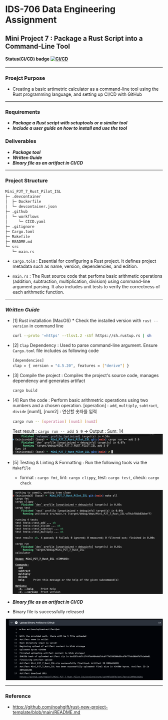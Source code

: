 # IDS-706 Data Engineering Assignment
## Mini Project 7 : Package a Rust Script into a Command-Line Tool

#### Status(CI/CD) badge [![CI/CD](https://github.com/nogibjj/Mini_PJT_7_Rust_Pilot_ISL/actions/workflows/CICD.yaml/badge.svg)](https://github.com/nogibjj/Mini_PJT_7_Rust_Pilot_ISL/actions/workflows/CICD.yaml)
------

### Proejct Purpose

- Creating a basic artimetric calculator as a command-line tool using the Rust programming language, and setting up CI/CD with GitHub

-----

### Requirements

* ***Package a Rust script with setuptools or a similar tool***
* ***Include a user guide on how to install and use the tool***

### Deliverables

* ***Package tool***
* ***Written Guide***
* ***Binary file as an artifact in CI/CD***

---------
### Project Structure
```
Mini_PJT_7_Rust_Pilot_ISL
├─ .devcontainer
│  ├─ Dockerfile
│  └─ devcontainer.json
├─ .github
│  └─ workflows
│     └─ CICD.yaml
├─ .gitignore
├─ Cargo.toml
├─ Makefile
├─ README.md
└─ src
   └─ main.rs               

```
- `Cargo.tolm` : Essential for configuring a Rust project. It defines project metadata such as name, version, dependencies, and edition.

- `main.rs` : The Rust source code that perfoms basic arithmetic operations (addition, subtraction, multiplication, division) using command-line argument parsing. It also includes unit tests to verify the correctness of each arithmetic function.
----------
###  ***Written Guide***
- [1] Rust installation (MacOS)  * Check the installed version with `rust --version` in command line 
   ```bash
   curl --proto '=https' --tlsv1.2 -sSf https://sh.rustup.rs | sh
   ```
- [2] `Clap` Dependency : Used to parse command-line argument. Ensure `Cargo.toml` file includes as following code
   ```bash
   [dependencies]
   clap = { version = "4.5.20", features = ["derive"] }
   ```
- [3] Compile the project : Compiles the project's source code, manages dependency and generates artifact
   ```bash
   cargo build
   ```

- [4] Run the code : Perform basic arithmetric operations using two numbers and a chosen operation.
   [operation] : `add`, `multiply`, `subtract`, `divide`
   [num1], [num2] : 연산할 숫자를 입력

   ```bash
   cargo run -- [operation] [num1] [num2]
   ```
   Test result : `cargo run -- add 5 9` -> Output : Sum: 14
   ![Runtest](Data/cargo_run_test.png)

- [5] Testing & Linting & Formatting : Run the following tools via the `Makefile`
   - format : `cargo fmt`, lint:	`cargo clippy`, test: `cargo test`, check: `cargo check` 

   ![Makeall](Data/make_all.png)


* ***Binary file as an artifact in CI/CD***
- Binary file is successfully released 

![Image](Data/binary_artifact.png)


----------
### Reference
* https://github.com/noahgift/rust-new-project-template/blob/main/README.md
